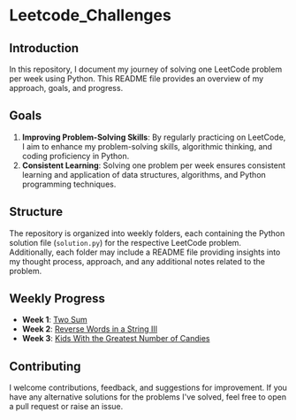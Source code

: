# Leetcode_Challenges

## Introduction

In this repository, I document my journey of solving one LeetCode problem per week using Python. This README file provides an overview of my approach, goals, and progress.

## Goals

1. **Improving Problem-Solving Skills**: By regularly practicing on LeetCode, I aim to enhance my problem-solving skills, algorithmic thinking, and coding proficiency in Python.
2. **Consistent Learning**: Solving one problem per week ensures consistent learning and application of data structures, algorithms, and Python programming techniques.

## Structure

The repository is organized into weekly folders, each containing the Python solution file (`solution.py`) for the respective LeetCode problem. Additionally, each folder may include a README file providing insights into my thought process, approach, and any additional notes related to the problem.

## Weekly Progress

- **Week 1**: [Two Sum](https://leetcode.com/problems/two-sum/)
- **Week 2**: [Reverse Words in a String III](https://leetcode.com/problems/reverse-words-in-a-string-iii/description/)
- **Week 3**: [ Kids With the Greatest Number of Candies](https://leetcode.com/problems/kids-with-the-greatest-number-of-candies/)

## Contributing

I welcome contributions, feedback, and suggestions for improvement. If you have any alternative solutions for the problems I've solved, feel free to open a pull request or raise an issue.
